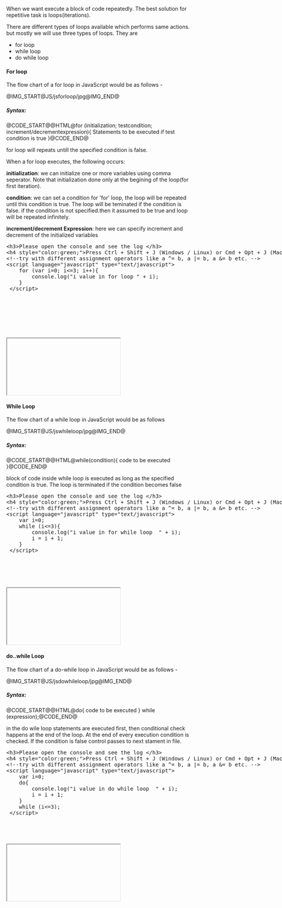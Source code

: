 <p>When we want execute a block of code repeatedly. The best solution for repetitive task is loops(iterations).</p>
<p>There are different types of loops available which performs same actions. but mostly we will use three types of loops. They are</p>
<ul>
	<li>for loop</li>
	<li>while loop</li>
	<li>do while loop</li>
</ul>

<h4>For loop</h4>
<p>The flow chart of a for loop in JavaScript would be as follows -</p>
@IMG_START@JS/jsforloop/jpg@IMG_END@
<h5>Syntax:</h5>
@CODE_START@@HTML@for (initialization; testcondition; increment/decrementexpression){
Statements to be executed if test condition is true
}@CODE_END@
<p>for loop will repeats untill the specified condition is false.</p>
<p>When a for loop executes, the following occurs:</p>
<p><b>initialization</b>: we can initialize one or more variables using comma seperator. Note that initialization done only at the begining of the loop(for first iteration).</p> 
<p><b>condition</b>: we can set a condition for 'for' loop, the loop will be repeated until this condition is true. The loop will be teminated 	if the condition is false. if the condition is not specified.then it assumed to be true and loop will be repeated infinitely. </p>	
<p><b>increment/decrement Expression</b>: here we can specify increment and decrement of the initialized variables</p>


<section >  
    <div ui-ace ="{useWrapMode: 'true', showGutter : 'true', theme:'monokai', mode: 'html', previewId:'preview',
		onLoad: htmlcssjsContentOnLoaded,
		rendererOptions: { fontSize: 16 },
		advanced: { highlightActiveLine: true}
	}" style="min-height:250px;"><xmp><h3>Please open the console and see the log </h3>
<h4 style="color:green;">Press Ctrl + Shift + J (Windows / Linux) or Cmd + Opt + J (Mac) to open console. </h4>
<!--try with different assignment operators like a ^= b, a |= b, a &= b etc. -->
<script language="javascript" type="text/javascript">
	for (var i=0; i<=3; i++){
		console.log("i value in for loop " + i);
	}
 </script>
</xmp>
	</div>
	<div>
        <iframe id="preview"></iframe>
    </div>
</section>


<h4>While Loop</h4>
<p>The flow chart of a while loop in JavaScript would be as follows</p>
	@IMG_START@JS/jswhileloop/jpg@IMG_END@
<h5>Syntax:</h5>

@CODE_START@@HTML@while(condition){	
	code to be executed
}@CODE_END@

<p>block of code inside while loop is executed as long as the specified condition is true. The loop is terminated if the condition becomes false</p>
	
<section >  
    <div ui-ace ="{useWrapMode: 'true', showGutter : 'true', theme:'monokai', mode: 'html', previewId:'preview1',
		onLoad: htmlcssjsContentOnLoaded,
		rendererOptions: { fontSize: 16 },
		advanced: { highlightActiveLine: true}
	}" style="min-height:250px;"><xmp><h3>Please open the console and see the log </h3>
<h4 style="color:green;">Press Ctrl + Shift + J (Windows / Linux) or Cmd + Opt + J (Mac) to open console. </h4>
<!--try with different assignment operators like a ^= b, a |= b, a &= b etc. -->
<script language="javascript" type="text/javascript">
	var i=0;
	while (i<=3){
		console.log("i value in for while loop  " + i);
		i = i + 1;
	}
 </script>
</xmp>
	</div>
	<div>
        <iframe id="preview1"></iframe>
    </div>
</section>

		
<h4>do..while Loop</h4>
<p>The flow chart of a do-while loop in JavaScript would be as follows -</p>
@IMG_START@JS/jsdowhileloop/jpg@IMG_END@
<h5>Syntax:</h5>
@CODE_START@@HTML@do{
	code to be executed
} while (expression);@CODE_END@

<p>in the do wile loop statements are executed first, then conditional check happens at the end of the loop. At the end of every execution condition is checked. If the condition is false control passes to next stament in file.</p>

<section >  
    <div ui-ace ="{useWrapMode: 'true', showGutter : 'true', theme:'monokai', mode: 'html', previewId:'preview2',
		onLoad: htmlcssjsContentOnLoaded,
		rendererOptions: { fontSize: 16 },
		advanced: { highlightActiveLine: true}
	}" style="min-height:250px;"><xmp><h3>Please open the console and see the log </h3>
<h4 style="color:green;">Press Ctrl + Shift + J (Windows / Linux) or Cmd + Opt + J (Mac) to open console. </h4>
<!--try with different assignment operators like a ^= b, a |= b, a &= b etc. -->
<script language="javascript" type="text/javascript">
	var i=0;
	do{
		console.log("i value in do while loop  " + i);
		i = i + 1;
	}
	while (i<=3);
 </script>
</xmp>
	</div>
	<div>
        <iframe id="preview2"></iframe>
    </div>
</section>
